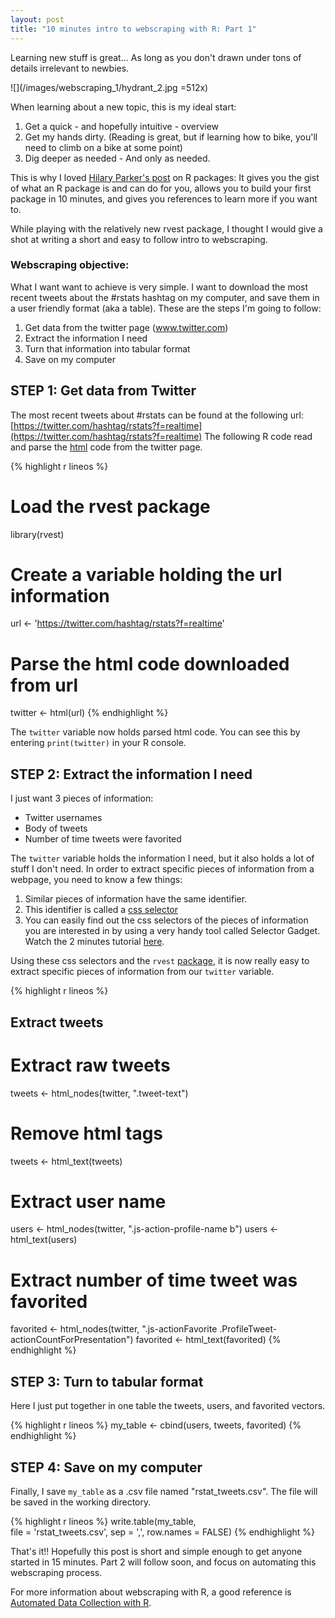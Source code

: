 ```yaml
---
layout: post
title: "10 minutes intro to webscraping with R: Part 1"
---
```


Learning new stuff is great... As long as you don't drawn under tons of details irrelevant to newbies.

![](/images/webscraping_1/hydrant_2.jpg =512x)

When learning about a new topic, this is my ideal start:

1. Get a quick - and hopefully intuitive - overview
2. Get my hands dirty. (Reading is great, but if learning how to bike, you'll need to climb on a bike at some point)
3. Dig deeper as needed - And only as needed.

This is why I loved [Hilary Parker's post](http://hilaryparker.com/2014/04/29/writing-an-r-package-from-scratch/) on R packages: It gives you the gist of what an R package is and can do for you, allows you to build your first package in 10 minutes, and gives you references to learn more if you want to.

While playing with the relatively new rvest package, I thought I would give a shot at writing a short and easy to follow intro to webscraping.

### Webscraping objective:
What I want want to achieve is very simple. I want to download the most recent tweets about the #rstats hashtag on my computer, and save them in a user friendly format (aka a table). These are the steps I'm going to follow:

1. Get data from the twitter page (www.twitter.com)
2. Extract the information I need
3. Turn that information into tabular format
4. Save on my computer

## STEP 1: Get data from Twitter
The most recent tweets about #rstats can be found at the following url: [https://twitter.com/hashtag/rstats?f=realtime](https://twitter.com/hashtag/rstats?f=realtime)
The following R code read and parse the [html](https://www.khanacademy.org/computing/computer-programming/html-css/intro-to-html/v/making-webpages-intro) code from the twitter page.


{% highlight r lineos %}
# Load the rvest package
library(rvest) 
# Create a variable holding the url information
url <- 'https://twitter.com/hashtag/rstats?f=realtime' 
# Parse the html code downloaded from url
twitter <- html(url) 
{% endhighlight %}

The `twitter` variable now holds parsed html code. You can see this by entering `print(twitter)` in your R console.

## STEP 2: Extract the information I need
I just want 3 pieces of information:

* Twitter usernames
* Body of tweets
* Number of time tweets were favorited

The `twitter` variable holds the information I need, but it also holds a lot of stuff I don't need. In order to extract specific pieces of information from a webpage, you need to know a few things:
1. Similar pieces of information have the same identifier.
2. This identifier is called a [css selector](http://flukeout.github.io/)
3. You can easily find out the css selectors of the pieces of information you are interested in by using a very handy tool called Selector Gadget. Watch the 2 minutes tutorial [here](http://selectorgadget.com/).

Using these css selectors and the `rvest` [package](http://blog.rstudio.org/2014/11/24/rvest-easy-web-scraping-with-r/), it is now really easy to extract specific pieces of information from our `twitter` variable.



{% highlight r lineos %}
## Extract tweets
# Extract raw tweets
tweets <- html_nodes(twitter, ".tweet-text")
# Remove html tags
tweets <- html_text(tweets) 
# Extract user name
users <-  html_nodes(twitter, ".js-action-profile-name b")
users <- html_text(users)
# Extract number of time tweet was favorited
favorited <- html_nodes(twitter, ".js-actionFavorite .ProfileTweet-actionCountForPresentation")
favorited <- html_text(favorited)
{% endhighlight %}

## STEP 3: Turn to tabular format
Here I just put together in one table the tweets, users, and favorited vectors.


{% highlight r lineos %}
my_table <- cbind(users, tweets, favorited)
{% endhighlight %}

## STEP 4: Save on my computer
Finally, I save `my_table` as a .csv file named "rstat_tweets.csv". The file will be saved in the working directory.

{% highlight r lineos %}
write.table(my_table,  
            file = 'rstat_tweets.csv', 
            sep = ',', 
            row.names = FALSE)
{% endhighlight %}

That's it!! Hopefully this post is short and simple enough to get anyone started in 15 minutes. Part 2 will follow soon, and focus on automating this webscraping process.

For more information about webscraping with R, a good reference is [Automated Data Collection with R](http://www.amazon.com/Automated-Data-Collection-Practical-Scraping/dp/111883481X).

